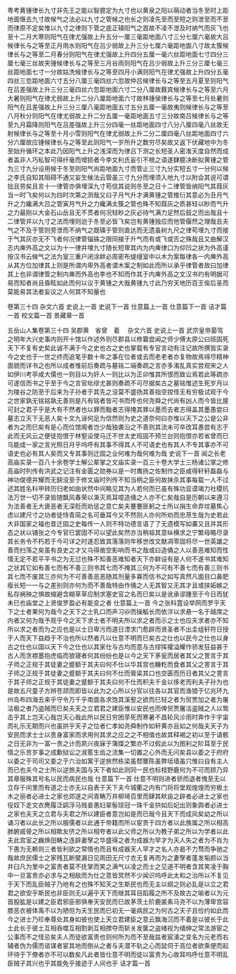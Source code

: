 <!-- { "loadSidebar": true } -->
粤考黄锺律长九寸非先王之能以智臆定为九寸也以黄泉之阳以萌动者当冬至时上距地面惬去九寸故候气之法必以九寸之管候之也长之则凌先至而至短之则泄至而不至而律原不定矣惟以九寸之律则下管之底正辏阳气之首故不凌不泄及时纳气而灰飞也至十二月大寒则阳气在律尤强故上升五分一厘三毫距地面八寸三分七厘六毫故大吕候律长与之等至正月雨水则阳气在吕少弱故上升三分七厘六毫距地面八寸故太簇候律长与之等至二月春分则阳气在律尤强故上升四分五厘一毫六丝距地面七寸四分三厘七毫三丝故夹锺候律长与之等至三月谷雨则阳气在吕少弱故上升三分三厘七毫三丝距地面七寸一分故姑洗候律长与之等至四月小满则阳气在律尤强故上升四分五毫四丝三忽距地面六寸五分八厘三毫四丝六忽故仲吕候律长与之等至五月夏至则阳气在吕差强故上升三分三毫四丝六忽距地面六寸二分八厘故蕤宾候律长与之等至六月大暑则阳气在律尤弱故上升二分八厘距地面六寸故林锺侯律长与之等至七月处暑则阳气在吕差强故上升三分三厘八毫距地面五寸五分五厘一毫故夷则候律长与之等至八月秋分则阳气在律尤弱故上升二分五厘一毫距地面五寸三分故南吕候律长与之等至九月霜降则阳气在吕差强故上升三分四毫一丝距地面四寸八分八厘四毫八丝故无射候律长与之等至十月小雪则阳气在律尤弱故上升二分二厘四毫八丝距地面四寸六分六厘故应锺候律长与之等至此则阳气一岁所升之数穷尽矣故又返下伏藏地中为冬至始升循环之本此乃因阳气上升之浅深而为律吕下测之长短圣人密准天度自然而成者盖非人巧私智可得纤毫而增损者今李文利氏妄引不根之语遂肆臆决断拟黄锺之管为三寸九分设用候于冬至则阳气尚距地面九寸而管止三寸九分实短五寸一分何以候之李氏自知其阻碍不通又妄生候法云管虽三寸九分而埋须入地九寸以附会其说可谓拙且劳矣且言十一律管亦俱埋深九寸苟信其说则冬至之日十二律管皆纳阳气其葭灰当一时飞矣何以为四时次第之测哉又曰子月气升才满黄锺之管推衍其意必为丑月气升之力纔满大吕之管寅月气升之力纔满太簇之管也殊不知葭灰之质甚轻以眇而气升之力最刚以大金石山岳且无不贯者何况轻眇之灰必待气满力足然后鼓之而出哉且十二律管并以九寸之法而埋则迨于冬至必皆飞矣岂有黄锺独应而他管偃然之理哉且夫气之不及于管则旁泄而不纳气之既辏于管则直达而无遗虽树九尺之律苟埋九寸而接于气其灰亦无不飞者何况律管锱铢之限同接于升气而有或飞或否之殊哉且又曲解汉志内庳外高之文以为十一律并埋九寸随长短卑其内为内庳律口为仰凹之状为外高谨按汉书云候气之法为室三重户闭涂衅必周密布缇缦室中以木为案每律各一内庳外高从其方位加律其上则是所谓内卑外高者谓木案之制如此而所以承乎律管者故曰加律其上也非谓律管之制内庳而外高也李也不知而作其于内庳外高之文汉书灼有明据可易而知者尚且昏眩如此而何以议于黄锺之大哉黄锺九寸此乃穷天地历百王俟后圣而莫能易其法者妄议之人何其不知量也

卷第三十四
杂文六首 
史说上一首
史说下一首
仕意篇上一首
仕意篇下一首
诘才篇一首
校文篇一首
景藏章一首

五岳山人集卷第三十四 吴郡黄　省曾　着 　杂文六首
史说上一首
武宗皇帝晏驾之明年大兴史事内则开十馆以作述外则尽郡县以修纂尝闻之师少傅太原公曰班固死天下不复有史矣此诚不满于今之史也古之史也掌载有专官言动有注记故所撰皆实录今之史也于一世之终而追笔乎数十年之事在位者或去而老老者亦复物故焉得尽精神面貌而详书之也所以成者惟前后奏疏与墓铭二端奏疏之言亦多淆乱真实尝观宋之人如伊川考亭咸大儒也一则目以为奸人一则比以为正卯惟其所恨而致讼焉若此等疏亦可遂信而书之乎至于今之言官纰缪尤甚则奏疏不可尽据矣古之墓铭惟述生死岁月以为陵谷之防至于后来为子孙者于其先之没莫不盛扬其善指空捏怪无有穷极试观于今之世家孰无铭铭孰无善则是凡有铭者皆可书而传也何尧舜之代尚有凶人而今皆比屋可封之君子乎是大有不然者也以罪而黜者志得掩其罪以墨而去者志得盖其墨愚尝曰墓志立天下无恶人矣十文九诬何足为信然则为史之道奈何曰亦惟以天下之公是公非者为之而巳矣有是心而位馆阁者岂少哉独袭沿之不善则其流未可卒改耳愚尝有志于此而无风云之便徒抱恨于林壑设使马迁不世太史班固不预兰台则抱恨亦若省曾而巳乌能成一家之言光照日月乎呜呼有其事不得其人不可语史也有其人不专其事亦不可语史也必有其人矣而又专其事则迁固之业何难为哉何难为哉
史说下一首
闻之长老高庙实录一百八十余卷学士解公辈掌之文庙实录一百三十卷大学士三杨诸公掌之修高庙时列传有洪武之记注有金匮之勋券以是一时鹰扬之佐制作之臣咸得轩轩磊磊与神功俊德并耀而无鈌没至于修文庙时列传不知当柄之臣何故抹杀其事每载一人不过述其姓名科甲转历归老如由状然中间略见其为人若何而已虽有殊功显谟竭力社稷抗法万世一切不录皆随飘风春荣以澌灭焉耳噫造俑之人亦不仁矣哉自是历朝以来遵习为法善者无大褒恶者无深贬而劝惩之意亡矣夫蹇蹇匪躬之士所以捐生命弃坟墓焦心虑以建尺寸之功者徒恃青简之名可垂耳今又不然则人亦何所劝而忠荩生哉为史若此大非国家之福也昔迁固之史每传一人则不特功德言语了了无遗模写如畵又且并其形态之状以铺张之今专官巳罢固不可以望此矣然亦当稍祖其意纵横求之宁繁母略尽录其长务令不朽若于今可详之时遂忍致其落落则年移世改文献凋零固将尽一世英雄之善而扫荡之矣虽有良史之才又乌得凿空影响而书之哉或曰造俑之人以善恶难知而性情无定不若平平书之为无愆也殊不知善恶难知者天下亦鲜设有是人何不遂书其难知之状其它如有善七而有不善三则书其七而不掩其三何为不可有不善七而有善三则书其七而不废其三亦何为不可善善恶恶随其剂量多寡而信书之如写真然凡面目口鼻肥瘦长短一一与之差别则亦何为而不善哉特由作俑之人无其智又无其才且或挟妬嫉之私存祸殃之惧故缩避含糊草草应制求塞史官之名而巳矣以是讹承谬踵至于今日而犹未巳也庙堂之上贤俊罗盈必有能变之者
仕意篇上一首
今之张科罝设举网而罗乎天下之士者果何为哉今之天下之士乳口而声习丱而操觚长而依泮以求悬一名于越席之内者又何为哉予观乎今之天下求士者不明夫所以求之者而示之士也应夫求者亦不知所以求之者而为之应也是以士日卑污而道日湮求门愈辟而贤圣者不出圭组轩符日授于人而天下益趋于不治也所以然者凡以仕意不明而巳矣古之仕也以民今之仕也以身古之仕也以国以天下今之仕也以其家仕与古均而意与古缪挥攉溢耀作骄发狂益甚于古人而贪襟墨抱虎临而狼寝者何其纷纷也是以今之天下茅瓮而居者其父之詈言于其子师之正规于其徒妻之蹙额于其夫曰何不仕以华其宫也糠籺而食者其父之詈言于其子师之正规于其徒妻之蹙额于其夫曰何不仕而膏粱其口也空匮而历日者其父之詈言于其子师之正规于其徒妻之蹙额于其夫曰何不仕而积夫千金以侈老而利夫子孙为也是故五尺童子方辨苍颉而即皆以此为之心所以分官以往各以其官而渔猎于亿兆环九州岛布四海去来乎守令万千乎南面各求饱其溪壑之欲而巳轻之者为贸贾加之者为屠沽极之者乃盗贼而巳矣夫天之立君君之建臣惟以安民也而俾贸贾屠沽盗贼之人以鸷击乎其上岂天心哉岂天心哉此所以民日穷困莩死而寒暑不昌轮风沴雨时奔作于宇宙而礼乐无期而兴也虽拱乎天子之位者仁孝如尧舜制作如轩黄亦且如之何哉夫天子为安民而求士士以贵身富家而求用何其求之应之之不相值也故其释褐之初以至于请骸之日无非为一富一贵之计而夙兴夜寐于簿牒之繁亦不过假此以为图利之阶耳至于民情之乐苦岁事之成歉狱讼之淑慝生齿之流集一切置之心外而无问矣县以委之于府府以委之于司司又委之于六治如寓于逆旅然栋梁虽颓簟陈虽弊垣墙虽穴惟曰自有主人而已也夫今之士所以逆旅夫国与天下者如此则同一民也标枝野鹿何为不可而顾乃异其章服殊其号名以民而病民也哉
仕意篇下一首
仕意不明则进者骄而退者愧至无以立存于闬里而有道之士亦无以自表于天下夫今城衢之内有门将将堂观煌煌而穷极土木之丽者必进士之家也郊遂之间青畴万井柳埼百里而肆其畎亩之辟者必进士之家也役奴下走文衣麂履泛鹢浮马贱妾愚妇翠髻琼冠一珠千金拱如后妃出则象舆者必进士之家也夫天之立君与夫君之所以建臣者意岂如是而已哉今且天下而成风矣幼之所以诵习者以此长之所以服儒者以此通于帝籍而所以宦贵于四方者以此族属之所以相高肺腑戚骨之所以相欺友侪之所以相夸者以此父师之所以为教子弟之所以为学者以此夫此宫室之巍焕田畴之连辟妻孥之华盛得之者为成器为罕才为天人失之者为不肖为下愚为无赖则三者皆利欲之常情也而且有成器天人罕才之名人亦曷不力骛而争驰之哉故庶民儒士之家残瓦断甓漏日见雨田无尺寸衣无复再而为之妻孥者蓬发垢颜以当井臼凡为里中之富贵者莫不抚掌而笑之满气以凌之而士之见道不明者含其笑凌于胸中一旦富贵亦必求与之相敌而为仕之意皆冥然不少闻识呜呼此太和之治所以不复见于天下而乱臣贼子乃地有之也殊不知天之生斯民也而无主以纲之则必乱是以立之君君之欲安乎斯民也非臣则无以遍乎天下而继其耳目蹈履之所不及故古之喻者以为元首股肱是以建之臣君邪臣邪俱奉天安民而巳故茅茨土阶鹿裘素马尧不以为薄卑宫容膝恶衣被体禹不以为陋但为天生民而巳初无一毫病民之为何古之天子且俭约如此而今之进士乃珍奉尊处其身如彼也使上天立君建臣之意云飘海沉而不着是以彼长于此土此长于彼土互相吞噬互相割剥互相摽夺而斩关发箧之盗绪视为缙绅之常法游宦之公事而不之怪忌矣夫人而徒欲富贵也则何所为而不至哉兹者宸濠之变名为元老而右辅者伪为儒而谘谋者宦其地而倒从之者与夫潜不轨之心而鼠伺于高位者欲乘便而起环待于下僚者亦不可以数矣凡此者皆仕意不明而徒以富贵为心故耳呜呼仕意不明乱臣贼子其兴也乎其能免乎接迹于人间也乎
诘才篇一首
